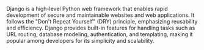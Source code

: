 Django is a high-level Python web framework that enables rapid development of secure and maintainable websites and web applications. It follows the "Don't Repeat Yourself" (DRY) principle, emphasizing reusability and efficiency. Django provides built-in features for handling tasks such as URL routing, database modeling, authentication, and templating, making it popular among developers for its simplicity and scalability.
